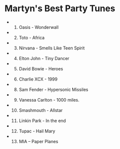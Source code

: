 Martyn's Best Party Tunes
=========================

* 1) Oasis - Wonderwall
* 2) Toto - Africa
* 3) Nirvana - Smells Like Teen Spirit
* 4) Elton John - Tiny Dancer
* 5) David Bowie - Heroes
* 6) Charlie XCX - 1999
* 8) Sam Fender - Hypersonic Missiles
* 9) Vanessa Carlton - 1000 miles.
* 10) Smashmouth - Allstar
* 11) Linkin Park - In the end
* 12) Tupac - Hail Mary
* 13) MIA – Paper Planes
